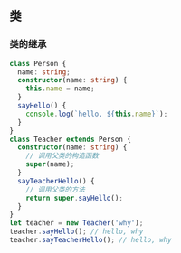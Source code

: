 <!--
 * @Author: your name
 * @Date: 2021-10-19 13:51:36
 * @LastEditTime: 2021-10-19 14:02:45
 * @LastEditors: Please set LastEditors
 * @Description: In User Settings Edit
 * @FilePath: \wiki-based-docsify\docs\ts\class.md
-->

## 类

### 类的继承

```ts
class Person {
  name: string;
  constructor(name: string) {
    this.name = name;
  }
  sayHello() {
    console.log(`hello, ${this.name}`);
  }
}
class Teacher extends Person {
  constructor(name: string) {
    // 调用父类的构造函数
    super(name);
  }
  sayTeacherHello() {
    // 调用父类的方法
    return super.sayHello();
  }
}
let teacher = new Teacher('why');
teacher.sayHello(); // hello, why
teacher.sayTeacherHello(); // hello, why
```
